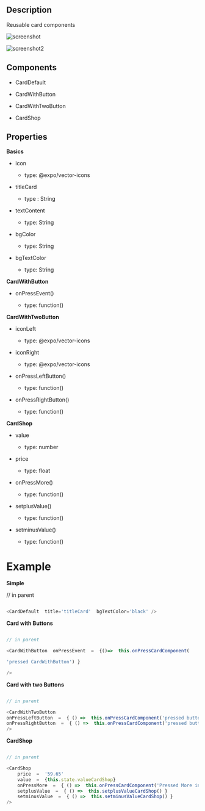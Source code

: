## Description

Reusable card components

  

![screenshot](screenshot.jpg)

![screenshot2](screenshot2.jpg)

## **Components**

  

* CardDefault

* CardWithButton

* CardWithTwoButton
* CardShop

  

## **Properties**

  

**Basics**

* icon

	* type: @expo/vector-icons

* titleCard

	* type : String

* textContent

	* type: String

* bgColor

	* type: String

* bgTextColor

	* type: String

**CardWithButton**

* onPressEvent()

	* type: function()

**CardWithTwoButton**

  

* iconLeft

	* type: @expo/vector-icons

* iconRight

	* type: @expo/vector-icons

* onPressLeftButton()

	* type: function()

* onPressRightButton()

	* type: function()

  
  

**CardShop**

  

* value

	* type: number

* price

	* type: float

* onPressMore()

	* type: function()

* setplusValue()

	* type: function()

* setminusValue()

	* type: function()

  
  

# Example

**Simple**

// in parent

```javascript

<CardDefault  title='titleCard'  bgTextColor='black' />

```

  

**Card with Buttons**

```javascript

// in parent

<CardWithButton  onPressEvent  =  {()=>  this.onPressCardComponent(

'pressed CardWithButton') }

/>

```

**Card with two Buttons**

```javascript

// in parent

<CardWithTwoButton
onPressLeftButton  =  { () =>  this.onPressCardComponent('pressed buttonLeft in CardWithTwoButton') }
onPressRightButton  =  { () =>  this.onPressCardComponent('pressed buttonRight in CardWithTwoButton') }
/>

```

**CardShop**

```javascript

// in parent

<CardShop
	price  =  '59.65'
	value  =  {this.state.valueCardShop}
	onPressMore  =  { () =>  this.onPressCardComponent('Pressed More in CardShop') }
	setplusValue  =  { () =>  this.setplusValueCardShop() }
	setminusValue  =  { () =>  this.setminusValueCardShop() }
/>

```